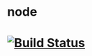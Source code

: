 # node
 [![Build Status](https://travis-ci.org/frca1958/node.png?branch=master)](https://travis-ci.org/frca1958/node) 
============
